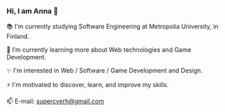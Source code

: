 ### Hi, I am Anna 👋

📚 I'm currently studying Software Engineering at Metropolia University, in Finland.

🌱 I’m currently learning more about Web technologies and Game Development.

✨ I'm interested in Web / Software / Game Development and Design. 

⚡ I'm motivated to discover, learn, and improve my skills.

📫 E-mail: supercverh@gmail.com

<!--
**DerLindenhonig/DerLindenhonig** is a ✨ _special_ ✨ repository because its `README.md` (this file) appears on your GitHub profile.

Here are some ideas to get you started:

- 🔭 I’m currently working on ...
- 🌱 I’m currently learning 
- 👯 I’m looking to collaborate on ...
- 🤔 I’m looking for help with ...
- 💬 Ask me about ...
- 📫 How to reach me: supercverh@gmail.com
- 😄 Pronouns: ...
- ⚡ Fun fact: ...
-->
